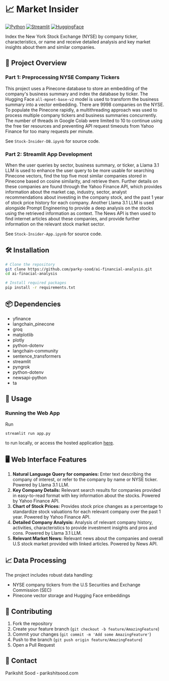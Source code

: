 # 📈 Market Insider

[![Python](https://img.shields.io/badge/Python-FFD43B?style=for-the-badge&logo=python&logoColor=blue)](https://www.python.org/)
[![Streamlit](https://img.shields.io/badge/Streamlit-FF4B4B?style=for-the-badge&logo=Streamlit&logoColor=white)](https://streamlit.io/)
[![HuggingFace](https://img.shields.io/badge/-HuggingFace-FDEE21?style=for-the-badge&logo=HuggingFace&logoColor=black)](https://huggingface.co/)

Index the New York Stock Exchange (NYSE) by company ticker, characteristics, or name and receive detailed analysis and key market insights about them and similar companies.

## 🎯 Project Overview

### Part 1: Preprocessing NYSE Company Tickers
This project uses a Pinecone database to store an embedding of the company's business summary and index the database by ticker. The Hugging Face `all-mpnet-base-v2` model is used to transform the business summary into a vector embedding. There are 9998 companies on the NYSE. To populate the Pinecone rapidly, a multithreading approach was used to process multiple company tickers and business summaries concurrently. The number of threads in Google Colab were limited to 10 to continue using the free tier resources and preventing API request timeouts from Yahoo Finance for too many requests per minute.

See `Stock-Insider-DB.ipynb` for source code.

### Part 2: Streamlit App Development
When the user queries by sector, business summary, or ticker, a Llama 3.1 LLM is used to enhance the user query to be more usable for searching Pinecone vectors, find the top five most similar companies stored in Pinecone based on cosine similarity, and retrieve them. Further details on these companies are found through the Yahoo Finance API, which provides information about the market cap, industry, sector, analyst recommendations about investing in the company stock, and the past 1 year of stock price history for each company. Another Llama 3.1 LLM is used alongside Prompt Engineering to provide a deep analysis on the stocks using the retrieved information as context. The News API is then used to find internet articles about these companies, and provide further information on the relevant stock market sector.

See `Stock-Insider-App.ipynb` for source code.

## 🛠️ Installation

```bash
# Clone the repository
git clone https://github.com/parky-sood/ai-financial-analysis.git
cd ai-finacial-analysis

# Install required packages
pip install -r requirements.txt
```

## 📦 Dependencies

- yfinance
- langchain_pinecone
- groq
- matplotlib
- plotly
- python-dotenv
- langchain-community
- sentence_transformers
- streamlit
- pyngrok
- python-dotenv
- newsapi-python
- ta

## 🚀 Usage

### Running the Web App

Run 
```bash
streamlit run app.py
```
to run locally, or access the hosted application [here](https://market-insider.streamlit.app/).

## 🖥️ Web Interface Features

1. **Natural Language Query for companies:** Enter text describing the company of interest, or refer to the company by name or NYSE ticker. Powered by Llama 3.1 LLM.
2. **Key Company Details:** Relevant search results for companies provided in easy-to-read format with key information about the stocks. Powered by Yahoo Finance API.
3. **Chart of Stock Prices:** Provides stock price changes as a percentage to standardize stock valuations for each relevant company over the past 1 year. Powered by Yahoo Finance API.
4. **Detailed Company Analysis:** Analysis of relevant company history, activities, characteristics to provide investment insights and pros and cons. Powered by Llama 3.1 LLM.
5. **Relevant Market News:** Relevant news about the companies and overall U.S stock market provided with linked articles. Powered by News API.

## 📈 Data Processing

The project includes robust data handling:

- NYSE company tickers from the U.S Securities and Exchange Commission (SEC)
- Pinecone vector storage and Hugging Face embeddings

## 👥 Contributing

1. Fork the repository
2. Create your feature branch (`git checkout -b feature/AmazingFeature`)
3. Commit your changes (`git commit -m 'Add some AmazingFeature'`)
4. Push to the branch (`git push origin feature/AmazingFeature`)
5. Open a Pull Request

## 📧 Contact

Parikshit Sood - parikshitsood.com


